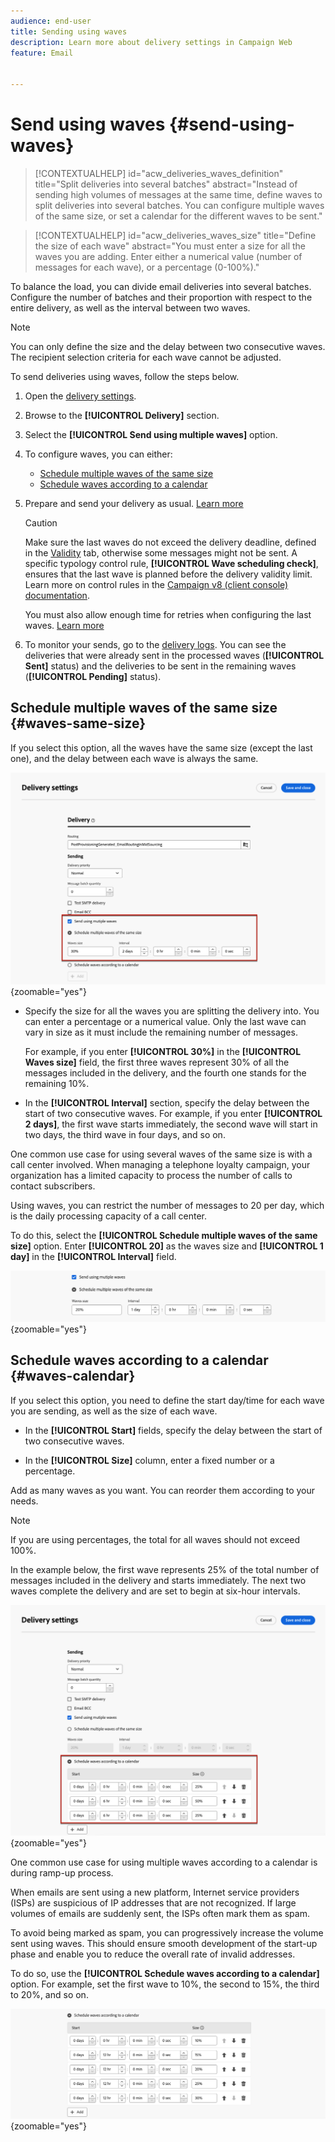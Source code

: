 ```yaml
---
audience: end-user
title: Sending using waves
description: Learn more about delivery settings in Campaign Web 
feature: Email


---
```


# Send using waves {#send-using-waves}

>[!CONTEXTUALHELP]
>id="acw_deliveries_waves_definition"
>title="Split deliveries into several batches"
>abstract="Instead of sending high volumes of messages at the same time, define waves to split deliveries into several batches. You can configure multiple waves of the same size, or set a calendar for the different waves to be sent."

>[!CONTEXTUALHELP]
>id="acw_deliveries_waves_size"
>title="Define the size of each wave"
>abstract="You must enter a size for all the waves you are adding. Enter either a numerical value (number of messages for each wave), or a percentage (0-100%)."

To balance the load, you can divide email deliveries into several batches. Configure the number of batches and their proportion with respect to the entire delivery, as well as the interval between two waves.

>[!NOTE]
>
>You can only define the size and the delay between two consecutive waves. The recipient selection criteria for each wave cannot be adjusted.

To send deliveries using waves, follow the steps below.

1. Open the [delivery settings](delivery-settings.md#retries).

1. Browse to the **[!UICONTROL Delivery]** section.

1. Select the **[!UICONTROL Send using multiple waves]** option.

1. To configure waves, you can either:

    * [Schedule multiple waves of the same size](#waves-same-size)
    * [Schedule waves according to a calendar](#waves-calendar)

1. Prepare and send your delivery as usual. [Learn more](../msg/gs-deliveries.md)

    >[!CAUTION]
    >
    >Make sure the last waves do not exceed the delivery deadline, defined in the [Validity](delivery-settings.md#validity) tab, otherwise some messages might not be sent. A specific typology control rule, **[!UICONTROL Wave scheduling check]**, ensures that the last wave is planned before the delivery validity limit. Learn more on control rules in the [Campaign v8 (client console) documentation](https://experienceleague.adobe.com/docs/campaign/automation/campaign-optimization/control-rules.html).
    >
    >You must also allow enough time for retries when configuring the last waves. [Learn more](delivery-settings.md#retries)

1. To monitor your sends, go to the [delivery logs](../monitor/delivery-logs.md). You can see the deliveries that were already sent in the processed waves (**[!UICONTROL Sent]** status) and the deliveries to be sent in the remaining waves (**[!UICONTROL Pending]** status).

## Schedule multiple waves of the same size {#waves-same-size}
    
If you select this option, all the waves have the same size (except the last one), and the delay between each wave is always the same.

![](assets/waves-same-size.png){zoomable="yes"}

* Specify the size for all the waves you are splitting the delivery into. You can enter a percentage or a numerical value. Only the last wave can vary in size as it must include the remaining number of messages. 

  For example, if you enter **[!UICONTROL 30%]** in the **[!UICONTROL Waves size]** field, the first three waves represent 30% of all the messages included in the delivery, and the fourth one stands for the remaining 10%.

* In the **[!UICONTROL Interval]** section, specify the delay between the start of two consecutive waves. For example, if you enter **[!UICONTROL 2 days]**, the first wave starts immediately, the second wave will start in two days, the third wave in four days, and so on.

One common use case for using several waves of the same size is with a call center involved. When managing a telephone loyalty campaign, your organization has a limited capacity to process the number of calls to contact subscribers.

Using waves, you can restrict the number of messages to 20 per day, which is the daily processing capacity of a call center.

To do this, select the **[!UICONTROL Schedule multiple waves of the same size]** option. Enter **[!UICONTROL 20]** as the waves size and **[!UICONTROL 1 day]** in the **[!UICONTROL Interval]** field.

![](assets/waves-call-center.png){zoomable="yes"}

## Schedule waves according to a calendar {#waves-calendar}

If you select this option, you need to define the start day/time for each wave you are sending, as well as the size of each wave.

* In the **[!UICONTROL Start]** fields, specify the delay between the start of two consecutive waves.

* In the **[!UICONTROL Size]** column, enter a fixed number or a percentage.

Add as many waves as you want. You can reorder them according to your needs.

>[!NOTE]
>
>If you are using percentages, the total for all waves should not exceed 100%.

In the example below, the first wave represents 25% of the total number of messages included in the delivery and starts immediately. The next two waves complete the delivery and are set to begin at six-hour intervals.

![](assets/waves-calendar.png){zoomable="yes"}

One common use case for using multiple waves according to a calendar is during ramp-up process.

When emails are sent using a new platform, Internet service providers (ISPs) are suspicious of IP addresses that are not recognized. If large volumes of emails are suddenly sent, the ISPs often mark them as spam.

To avoid being marked as spam, you can progressively increase the volume sent using waves. This should ensure smooth development of the start-up phase and enable you to reduce the overall rate of invalid addresses.

To do so, use the **[!UICONTROL Schedule waves according to a calendar]** option. For example, set the first wave to 10%, the second to 15%, the third to 20%, and so on.

![](assets/waves-ramp-up.png){zoomable="yes"}


  